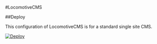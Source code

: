 #LocomotiveCMS

##Deploy

This configuration of LocomotiveCMS is for a standard single site CMS.

[![Deploy](https://www.herokucdn.com/deploy/button.png)](https://heroku.com/deploy)
